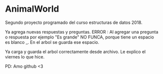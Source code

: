 # AnimalWorld
Segundo proyecto programado del curso estructuras de datos 2018.


Ya agrega nuevas respuestas y preguntas.
ERROR : Al agregar una pregunta o respuesta por ejemplo "Es grande" NO FUNCA, porque tiene un espacio es blanco _. En el arbol se guarda ese espacio.

Ya carga y guarda el arbol correctamente desde archivo. Le explico el viernes lo que hice.

PD: Amo github <3
